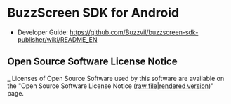 # BuzzScreen SDK for Android
- Developer Guide: https://github.com/Buzzvil/buzzscreen-sdk-publisher/wiki/README_EN

## Open Source Software License Notice
_ Licenses of Open Source Software used by this software are available on the "Open Source Software License Notice ([raw file](docs/3rd_party_licenses.html)|[rendered version](https://htmlpreview.github.io/?https://github.com/Buzzvil/buzzscreen-sdk-publisher/blob/master/docs/3rd_party_licenses.html))" page.
